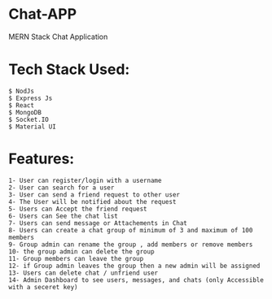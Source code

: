 # Chat-APP
MERN Stack Chat Application

# Tech Stack Used:
    $ NodJs 
    $ Express Js
    $ React
    $ MongoDB
    $ Socket.IO
    $ Material UI

# Features: 
    1- User can register/login with a username
    2- User can search for a user
    3- User can send a friend request to other user  
    4- The User will be notified about the request
    5- Users can Accept the friend request
    6- Users can See the chat list
    7- Users can send message or Attachements in Chat
    8- Users can create a chat group of minimum of 3 and maximum of 100 members
    9- Group admin can rename the group , add members or remove members
    10- the group admin can delete the group
    11- Group members can leave the group
    12- if Group admin leaves the group then a new admin will be assigned
    13- Users can delete chat / unfriend user
    14- Admin Dashboard to see users, messages, and chats (only Accessible with a seceret key)
